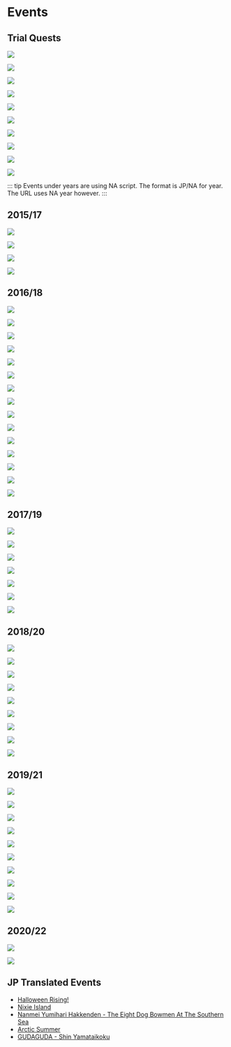 # Events

## Trial Quests

[![](https://i.imgur.com/MiY8e0R.png)](Trial/Scatatch.md)

[![](https://i.imgur.com/gY0hpJo.png)](Trial/Arjuna.md)

[![](https://i.imgur.com/InUT5kH.png)](Trial/Brynhild.md)

[![](https://i.imgur.com/YCDbTeq.png)](Trial/Amakusa.md)

[![](https://i.imgur.com/bEleeaQ.png)](Trial/Musashi.md)

[![](https://i.imgur.com/ZkGhSko.png)](Trial/MHX.md)

[![](https://i.imgur.com/6TFCCKP.png)](Trial/Arthur.md)

[![](https://i.imgur.com/kkK1pIa.png)](Trial/Holmes.md)

[![](https://i.imgur.com/S72j0Bf.png)](Trial/Hokusai.md)

[![](https://i.imgur.com/GlGaTC5.png)](Trial/Parvati.md)

::: tip
Events under years are using NA script. The format is JP/NA for year. The URL uses NA year however.
:::

## 2015/17

[![](https://i.imgur.com/GeMVeVQ.png)](Events/2017/dumplings.md)

[![](https://i.imgur.com/JRv7Isq.png)](Events/2017/halloween1.md)

[![](https://i.imgur.com/rcyvOqx.png)](Events/2017/gudaguda1.md)

[![](https://i.imgur.com/y63gG0h.png)](Events/2017/christmas1.md)

## 2016/18

[![](https://i.imgur.com/qvFPnvl.png)](Events/2018/saberwars.md)

[![](https://i.imgur.com/RsnHjcH.png)](Events/2018/valentines2018.md)

[![](https://i.imgur.com/77MuFxl.png)](Events/2018/knk.md)

[![](https://i.imgur.com/nL82z2Q.png)](Events/2018/prisontower.md)

[![](https://i.imgur.com/auSlJ9S.png)](Events/2018/counterfeit.md)

[![](https://i.imgur.com/3lK1QeE.png)](Events/2018/zero.md)

[![](https://i.imgur.com/fi4Zunq.png)](Events/2018/rashomon.md)

[![](https://i.imgur.com/zTiS5Lj.png)](Events/2018/jttw.md)

[![](https://i.imgur.com/wPwVm3x.png)](Events/2018/onigashima.md)

[![](https://i.imgur.com/vbIpB1u.png)](Events/2018/summer1part1.md)

[![](https://i.imgur.com/SwQi1Iy.png)](Events/2018/summer1part2.md)

[![](https://i.imgur.com/DuZtMi1.png)](Events/2018/prillya.md)

[![](https://i.imgur.com/ytJdxCj.png)](Events/2018/nerofest2018.md)

[![](https://i.imgur.com/G5INzi6.png)](Events/2018/halloween2.md)

[![](https://i.imgur.com/5XLuZDP.png)](Events/2018/christmas2.md)

## 2017/19

[![](https://i.imgur.com/H2R0S5Q.png)](Events/2019/gudaguda2.md)

[![](https://i.imgur.com/nZQlRuF.png)](Events/2019/statesmen.md)

[![](https://i.imgur.com/y3iM62S.png)](Events/2019/summer2part1.md)

[![](https://i.imgur.com/5VaJxae.png)](Events/2019/summer2part2.md)

[![](https://i.imgur.com/gFLa029.png)](Events/2019/nerofest2019.md)

[![](https://i.imgur.com/THu3J4V.png)](Events/2019/halloween3.md)

[![](https://i.imgur.com/SMkYk8e.png)](Events/2019/christmas3.md)

## 2018/20

[![](https://i.imgur.com/mSElqBZ.png)](Events/2020/setsubun.md)

[![](https://i.imgur.com/YawWEVT.png)](Events/2020/valentines2020.md)

[![](https://i.imgur.com/GHBjpu4.png)](Events/2020/apocrypha.md)

[![](https://i.imgur.com/nWVmQ74.png)](Events/2020/kogetsukan.md)

[![](https://i.imgur.com/krJR5iJ.png)](Events/2020/gudaguda3.md)

[![](https://i.imgur.com/CqjnwnM.png)](Events/2020/summer3.md)

[![](https://i.imgur.com/wpzLoGj.png)](Events/2020/gilfest2020.md)

[![](https://i.imgur.com/gBrDd8H.png)](Events/2020/oniland.md)

[![](https://i.imgur.com/tuYaeyV.png)](Events/2020/christmas4.md)

## 2019/21

[![](https://i.imgur.com/TV5Db2a.png)](Events/2021/enmatei.md)
 
[![](https://i.imgur.com/P7CtPX5.png)](Events/2021/valentines2021.md)
 
[![](https://i.imgur.com/lqNmbkS.png)](Events/2021/spider.md)
 
[![](https://i.imgur.com/793Q2TG.png)](Events/2021/casefiles.md)
 
[![](https://i.imgur.com/tDO971e.png)](Events/2021/meihousou.md)
 
[![](https://i.imgur.com/ETtGInc.png)](Events/2021/gudaguda4.md)
 
[![](https://i.imgur.com/kXWao2p.png)](Events/2021/summer4.md)
 
[![](https://i.imgur.com/dpaQ4li.png)](Events/2021/gilfest2021.md)
 
[![](https://i.imgur.com/ZjeMsRy.png)](Events/2021/saberwars2.md)

[![](https://i.imgur.com/MNwzlEJ.png)](Events/2021/carol.md)

## 2020/22

[![](https://i.imgur.com/xqlHQcV.png)](Events/2022/amazon.md)
 
[![](https://i.imgur.com/dLZ6EYb.png)](Events/2022/requiem.md)


## JP Translated Events

* [Halloween Rising!](Events/JP/halloweenrising.md)
* [Nixie Island](Events/JP/nixie.md)
* [Nanmei Yumihari Hakkenden - The Eight Dog Bowmen At The Southern Sea](Events/JP/hakkenden.md)
* [Arctic Summer](Events/JP/arcticsummer.md)
* [GUDAGUDA - Shin Yamataikoku](Events/JP/shin-yamataikoku.md)